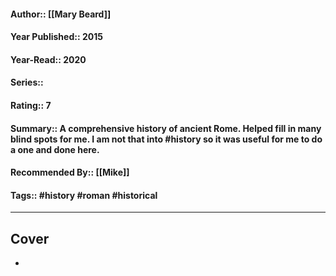 #### Author::  [[Mary Beard]]
#### Year Published:: 2015
#### Year-Read:: 2020
#### Series::
#### Rating:: 7
#### Summary:: A comprehensive history of ancient Rome. Helped fill in many blind spots for me. I am not that into #history so it was useful for me to do a one and done here.
#### Recommended By:: [[Mike]]
#### Tags:: #history #roman #historical
---
## Cover
- ![]()